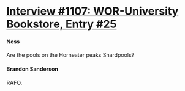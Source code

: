 # [Interview #1107: WOR-University Bookstore, Entry #25](https://www.theoryland.com/intvmain.php?i=1107#25)

#### Ness

Are the pools on the Horneater peaks Shardpools?

#### Brandon Sanderson

RAFO.

